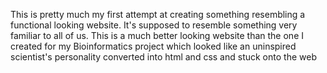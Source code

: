 This is pretty much my first attempt at creating something resembling a functional looking website. It's supposed to resemble something very familiar to all of us. This is a much better looking website than the one I created for my Bioinformatics project which looked like an uninspired scientist's personality converted into html and css and stuck onto the web
